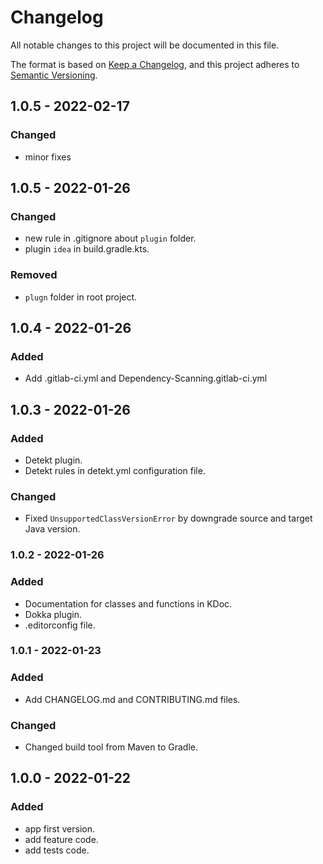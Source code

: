 # Changelog

All notable changes to this project will be documented in this file.

The format is based on [Keep a Changelog](https://keepachangelog.com/en/1.0.0/), and this project adheres
to [Semantic Versioning](https://semver.org/spec/v2.0.0.html).

## 1.0.5 - 2022-02-17

### Changed

- minor fixes

## 1.0.5 - 2022-01-26

### Changed

- new rule in .gitignore about `plugin` folder.
- plugin `idea` in build.gradle.kts.

### Removed

- `plugn` folder in root project.

## 1.0.4 - 2022-01-26

### Added

- Add .gitlab-ci.yml and Dependency-Scanning.gitlab-ci.yml

## 1.0.3 - 2022-01-26

### Added

- Detekt plugin.
- Detekt rules in detekt.yml configuration file.

### Changed

- Fixed `UnsupportedClassVersionError` by downgrade source and target Java version.

### 1.0.2 - 2022-01-26

### Added

- Documentation for classes and functions in KDoc.
- Dokka plugin.
- .editorconfig file.

### 1.0.1 - 2022-01-23

### Added

- Add CHANGELOG.md and CONTRIBUTING.md files.

### Changed

- Changed build tool from Maven to Gradle.

## 1.0.0 - 2022-01-22

### Added

- app first version.
- add feature code.
- add tests code.
